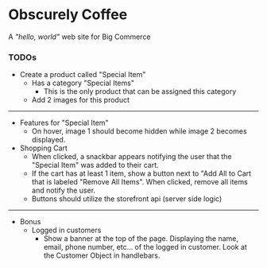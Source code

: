 # Obscurely Coffee

A _"hello, world"_ web site for Big Commerce

### TODOs

-   Create a product called "Special Item"
    -   Has a category "Special Items"
        -   This is the only product that can be assigned this category
    -   Add 2 images for this product

---

-   Features for "Special Item"
    -   On hover, image 1 should become hidden while image 2 becomes displayed.
-   Shopping Cart
    -   When clicked, a snackbar appears notifying the user that the "Special Item" was added to their cart.
    -   If the cart has at least 1 item, show a button next to "Add All to Cart that is labeled "Remove All Items". When clicked, remove all items and notify the user.
    -   Buttons should utilize the storefront api (server side logic)

---

-   Bonus
    -   Logged in customers
        -   Show a banner at the top of the page. Displaying the name, email, phone number, etc... of the logged in customer. Look at the Customer Object in handlebars.

